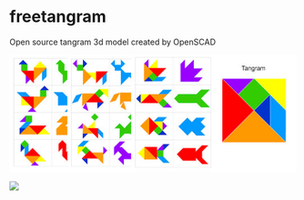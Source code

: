 # freetangram
Open source tangram 3d model created by OpenSCAD  

![](./tangram.jpg)  

![](D:\github\freetangram\PrintPreview.png)  
